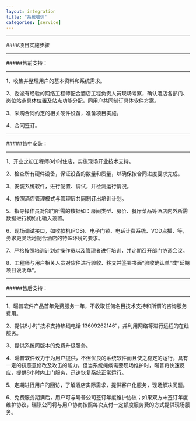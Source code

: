 ```yaml
---
layout: integration
title: "系统培训"
categories: [service]
---
```

<hr/>
####项目实施步骤
<hr/>
#####售前支持：
<hr/>
1、收集并整理用户的基本资料和系统需求。
<p>
2、委派有经验的网络工程师配合酒店工程负责人员现场考察，确认酒店各部门、岗位站点具体位置及站点功能分配，同用户共同制订具体软件方案。
<p>
3、采购合同约定的相关硬件设备，准备项目实施。
<p>
4、合同签订。
<hr/>
#####售中安装：
<hr/>
1、开业之初工程师8小时住店，实施现场开业技术支持。
<p>
2、检查所有硬件设备，保证设备的数量和质量，以确保按合同进度要求完成。
<p>
3、安装系统软件，进行配置、调试，并检测运行情况。
<p>
4、按照酒店管理模式与管理层共同制订出培训计划。
<p>
5、指导操作员对部门所需的数据如：房间类型、房价、餐厅菜品等酒店内外所需数据进行初始化输入设置。
<p>
6、现场调试接口，如收款机(POS)、电子门锁、电话计费系统、VOD点播、等，务求更灵活地配合酒店的特殊环境的要求。
<p>
7、严格按照培训计划对操作员以及管理者进行培训，并定期召开部门协调会议。
<p>
8、工程师与用户相关人员对软件进行验收、移交并签署书面“验收确认单”或“延期项目说明单”。
<hr/>
#####售后支持：
<hr/>
1、暘普软件产品首年免费服务一年，不收取任何名目技术支持和所谓的咨询服务费用。
<p>
2、提供8小时“技术支持热线电话 13609262146”，并利用网络等进行远程的在线服务。
<p>
3、提供系统同版本的免费升级服务。
<p>
4、暘普软件致力于为用户提供，不但优良的系统软件而且使之稳定的运行，具有一定的抗恶意修改及攻击的能力。但当系统瘫痪需要现场维护时，暘普将快速反应，提供8小时内上门服务，迅速恢复系统正常运行。
<p>
5、定期进行用户的回访，了解酒店实际需求，提供客户化服务，现场解决问题。
<p>
6、免费服务期满后，用户可与暘普公司签订年度维护协议；如果双方未签订年度维护协议，瑞祺公司将与用户协商按照每次支付一定额度服务费的方式提供现场服务。
<p>